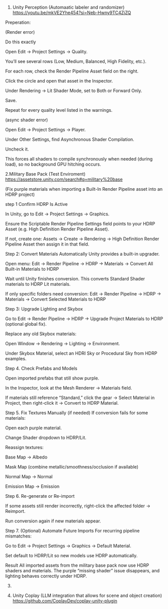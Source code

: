 1. Unity Perception (Automaatic labeler and randomizer)
https://youtu.be/mkVE2Yhe454?si=Neb-Hwny9TC4ZjZQ

Preperation:

(Render error)

Do this exactly

Open Edit → Project Settings → Quality.

You’ll see several rows (Low, Medium, Balanced, High Fidelity, etc.).

For each row, check the Render Pipeline Asset field on the right.

Click the circle and open that asset in the Inspector.

Under Rendering → Lit Shader Mode, set to Both or Forward Only.

Save.

Repeat for every quality level listed in the warnings.


(async shader error)

Open Edit → Project Settings → Player.

Under Other Settings, find Asynchronous Shader Compilation.

Uncheck it.

This forces all shaders to compile synchronously when needed (during load), so no background GPU hitching occurs.


2.Military Base Pack (Test Enviroment)
https://assetstore.unity.com/search#q=military%20base

(Fix purple materials when importing a Built-In Render Pipeline asset into an HDRP project)

step 1 Confirm HDRP Is Active


In Unity, go to
Edit → Project Settings → Graphics.


Ensure the Scriptable Render Pipeline Settings field points to your HDRP Asset (e.g. High Definition Render Pipeline Asset).


If not, create one:
Assets → Create → Rendering → High Definition Render Pipeline Asset
then assign it in that field.


Step 2: Convert Materials Automatically
Unity provides a built-in upgrader.


Open menu:
Edit → Render Pipeline → HDRP → Materials → Convert All Built-in Materials to HDRP


Wait until Unity finishes conversion.
This converts Standard Shader materials to HDRP Lit materials.


If only specific folders need conversion:
Edit → Render Pipeline → HDRP → Materials → Convert Selected Materials to HDRP



Step 3: Upgrade Lighting and Skybox


Go to Edit → Render Pipeline → HDRP → Upgrade Project Materials to HDRP (optional global fix).


Replace any old Skybox materials:


Open Window → Rendering → Lighting → Environment.


Under Skybox Material, select an HDRI Sky or Procedural Sky from HDRP examples.



Step 4. Check Prefabs and Models


Open imported prefabs that still show purple.


In the Inspector, look at the Mesh Renderer → Materials field.


If materials still reference “Standard,” click the gear → Select Material in Project, then right-click it → Convert to HDRP Material.



Step 5. Fix Textures Manually (if needed)
If conversion fails for some materials:


Open each purple material.


Change Shader dropdown to HDRP/Lit.


Reassign textures:


Base Map → Albedo


Mask Map (combine metallic/smoothness/occlusion if available)


Normal Map → Normal


Emission Map → Emission

Step 6. Re-generate or Re-import

If some assets still render incorrectly, right-click the affected folder → Reimport.

Run conversion again if new materials appear.

Step 7. (Optional) Automate Future Imports
For recurring pipeline mismatches:


Go to Edit → Project Settings → Graphics → Default Material.


Set default to HDRP/Lit so new models use HDRP automatically.

Result
All imported assets from the military base pack now use HDRP shaders and materials. The purple “missing shader” issue disappears, and lighting behaves correctly under HDRP.


3.

4. Unity Coplay (LLM integration that allows for scene and object creation)
https://github.com/CoplayDev/coplay-unity-plugin


